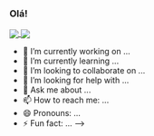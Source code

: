 ### Olá!

<a href="https://github.com/IgorAMorais/github-readme-stats">
  <img align="center" src="https://github-readme-stats.vercel.app/api/pin/?username=IgorAMorais&repo=github-readme-stats" />
</a>
<a href="https://github.com/IgorAMorais/convoychat">
  <img align="center" src="https://github-readme-stats.vercel.app/api/pin/?username=IgorAMorais&repo=convoychat" />
</a>



- 🔭 I’m currently working on ...
- 🌱 I’m currently learning ...
- 👯 I’m looking to collaborate on ...
- 🤔 I’m looking for help with ...
- 💬 Ask me about ...
- 📫 How to reach me: ...
- 😄 Pronouns: ...
- ⚡ Fun fact: ...
-->
